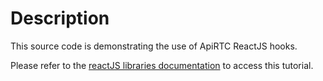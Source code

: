 # Description
This source code is demonstrating the use of ApiRTC ReactJS hooks. 

Please refer to the [reactJS libraries documentation](https://dev.apirtc.com/apirtc-developer-portal/apirtc-js-library/sdks-and-frameworks/reactjs-libraries) to access this tutorial. 
